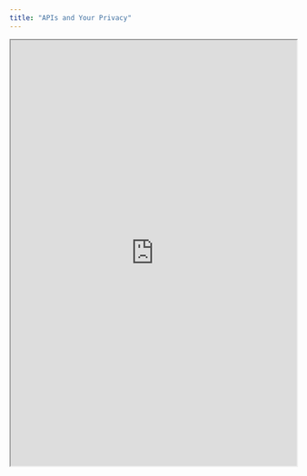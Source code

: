 ```yaml
---
title: "APIs and Your Privacy"
---
```



<iframe height="750" width="100%" src="https://ewelton.github.io/ktest/wiki.html#APIs%20and%20Your%20Privacy"></iframe>
